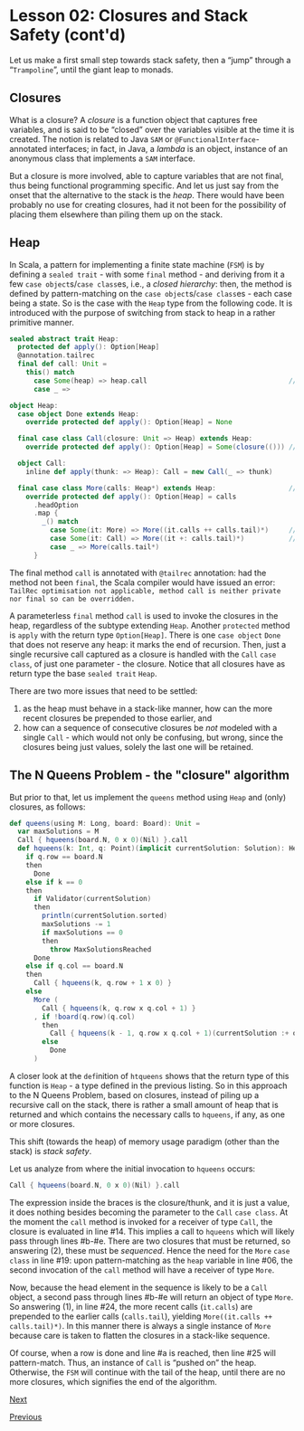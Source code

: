 Lesson 02: Closures and Stack Safety (cont'd)
=============================================

Let us make a first small step towards stack safety, then a “jump” through a “`Trampoline`”, until the giant leap to monads.

Closures
--------

What is a closure? A _closure_ is a function object that captures free variables, and is said to be “closed” over the
variables visible at the time it is created. The notion is related to Java `SAM` or `@FunctionalInterface`-annotated
interfaces; in fact, in Java, a _lambda_ is an object, instance of an anonymous class that implements a `SAM` interface.

But a closure is more involved, able to capture variables that are not final, thus being functional programming specific. And
let us just say from the onset that the alternative to the stack is the _heap_. There would have been probably no use for
creating closures, had it not been for the possibility of placing them elsewhere than piling them up on the stack. 

Heap
----

In Scala, a pattern for implementing a finite state machine (`FSM`) is by defining a `sealed trait` - with some `final`
method - and deriving from it a few `case object`s/`case class`es, i.e., a _closed hierarchy_: then, the method is defined by
pattern-matching on the `case object`s/`case class`es - each case being a state. So is the case with the `Heap` type from the
following code. It is introduced with the purpose of switching from stack to heap in a rather primitive manner.

```Scala
sealed abstract trait Heap:
  protected def apply(): Option[Heap]
  @annotation.tailrec
  final def call: Unit =
    this() match
      case Some(heap) => heap.call                                   // line #06
      case _ =>

object Heap:
  case object Done extends Heap:
    override protected def apply(): Option[Heap] = None

  final case class Call(closure: Unit => Heap) extends Heap:
    override protected def apply(): Option[Heap] = Some(closure(())) // line #14

  object Call:
    inline def apply(thunk: => Heap): Call = new Call(_ => thunk)

  final case class More(calls: Heap*) extends Heap:                  // line #19
    override protected def apply(): Option[Heap] = calls
      .headOption
      .map {
        _() match
          case Some(it: More) => More((it.calls ++ calls.tail)*)     // line #24
          case Some(it: Call) => More((it +: calls.tail)*)           // line #25
          case _ => More(calls.tail*)
      }
```

The final method `call` is annotated with `@tailrec` annotation: had the method not been `final`, the Scala compiler would
have issued an error: `TailRec optimisation not applicable, method call is neither private nor final so can be overridden.`

A parameterless `final` method `call` is used to invoke the closures in the heap, regardless of the subtype extending
`Heap`. Another `protected` method is `apply` with the return type `Option[Heap]`. There is one `case object` `Done` that
does not reserve any heap: it marks the end of recursion. Then, just a single recursive call captured as a closure is handled
with the `Call` `case class`, of just one parameter - the closure. Notice that all closures have as return type the base
`sealed trait` `Heap`.

There are two more issues that need to be settled:

1. as the heap must behave in a stack-like manner, how can the more recent closures be prepended to those earlier, and
1. how can a sequence of consecutive closures be _not_ modeled with a single `Call` - which would not only be confusing, but
   wrong, since the closures being just values, solely the last one will be retained.

The N Queens Problem - the "closure" algorithm
----------------------------------------------

But prior to that, let us implement the `queens` method using `Heap` and (only) closures, as follows:

```Scala
def queens(using M: Long, board: Board): Unit =
  var maxSolutions = M
  Call { hqueens(board.N, 0 x 0)(Nil) }.call
  def hqueens(k: Int, q: Point)(implicit currentSolution: Solution): Heap =
    if q.row == board.N
    then
      Done
    else if k == 0
    then
      if Validator(currentSolution)
      then
        println(currentSolution.sorted)
        maxSolutions -= 1
        if maxSolutions == 0
        then
          throw MaxSolutionsReached
      Done
    else if q.col == board.N
    then
      Call { hqueens(k, q.row + 1 x 0) }                                   // line #a
    else
      More (                                                               // line #b
        Call { hqueens(k, q.row x q.col + 1) }                             // line #c
      , if !board(q.row)(q.col)
        then
          Call { hqueens(k - 1, q.row x q.col + 1)(currentSolution :+ q) } // line #d
        else
          Done                                                             // line #e
      )
```

A closer look at the `def`inition of `htqueens` shows that the return type of this function is `Heap` - a type defined in the
previous listing. So in this approach to the N Queens Problem, based on closures, instead of piling up a recursive call on
the stack, there is rather a small amount of heap that is returned and which contains the necessary calls to `hqueens`, if
any, as one or more closures.

This shift (towards the heap) of memory usage paradigm (other than the stack) is _stack safety_.

Let us analyze from where the initial invocation to `hqueens` occurs:

```Scala
Call { hqueens(board.N, 0 x 0)(Nil) }.call
```

The expression inside the braces is the closure/thunk, and it is just a value, it does nothing besides becoming the parameter
to the `Call` `case class`. At the moment the `call` method is invoked for a receiver of type `Call`, the closure is
evaluated in line #14. This implies a call to `hqueens` which will likely pass through lines #b-#e. There are two closures
that must be returned, so answering (2), these must be _sequenced_. Hence the need for the `More` `case class` in line #19:
upon pattern-matching as the `heap` variable in line #06, the second invocation of the `call` method will have a receiver of
type `More`.

Now, because the head element in the sequence is likely to be a `Call` object, a second pass through lines #b-#e will return
an object of type `More`. So answering (1), in line #24, the more recent calls (`it.calls`) are prepended to the earlier
calls (`calls.tail`), yielding `More((it.calls ++ calls.tail)*)`. In this manner there is always a single instance of `More`
because care is taken to flatten the closures in a stack-like sequence.

Of course, when a row is done and line #a is reached, then line #25 will pattern-match. Thus, an instance of `Call` is
“pushed on” the heap. Otherwise, the `FSM` will continue with the tail of the heap, until there are no more closures, which
signifies the end of the algorithm.

[Next](https://github.com/sjbiaga/kittens/blob/main/expr-01-trait/README.md)

[Previous](https://github.com/sjbiaga/kittens/blob/main/queens-1-native/README.md)
